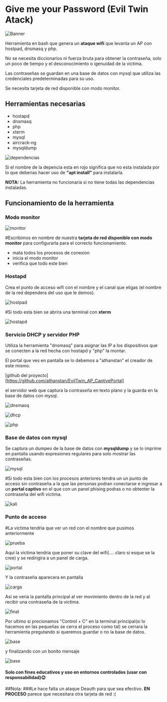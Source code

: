 

#                      **Give me your Password (Evil Twin Atack)** # 

![Banner](/archivos/imagenes/banner.png)

Herramienta en bash que genera un **ataque wifi** que levanta un AP con hostpad, dnsmasq y php.

No se necesita diccionarios ni fuerza bruta para obtener la contraseña, solo un poco de tiempo y el desconocimiento o igenuidad de la victima.

Las contraseñas se guardan en una base de datos con mysql que utiliza las credenciales predeterminadas para su uso.

Se necesita tarjeta de red disponible con modo monitor.

## Herramientas necesarias

* hostapd 
* dnsmasq 
* php 
* xterm 
* mysql 
* aircrack-ng 
* mysqldump

![dependencias](/archivos/imagenes/dependencias.png)

Si el nombre de la depencia esta en rojo significa que no esta instalada por lo que deberias hacer uso de **"apt install"** para instalarla.

**NOTA:** La herramienta no funcionaria si no tiene todas las dependencias instaladas.

##     **Funcionamiento de la herramienta**

### **Modo monitor**

![monitor](/archivos/imagenes/monitor.png)

#Escribimos en nombre de nuestra **tarjeta de red disponible con modo monitor** para configurarla para el correcto funcionamiento.

+ mata todos los procesos de conexion
+ inicia el modo monitor
+ verifica que todo este bien 

### **Hostapd**

Crea el punto de acceso wifi con el nombre  y el canal que eligas (el nombre de la red dependera del uso que le demos).

![hostpad](/archivos/imagenes/hostapd.png)

#Si todo esta bien se abrira una terminal con **xterm** 

![hostapd](/archivos/imagenes/hostapd2.png)

### **Servicio DHCP y servidor PHP**

Utiliza la herramienta "dnsmasq" para asignar las IP a los dispositivos que se conecten a la red hecha con hostapd y "php" la montar.

El portal que ves en pantalla se lo debemos a "athanstan" el creador de este mismo.

[github del proyecto][https://github.com/athanstan/EvilTwin_AP_CaptivePortal]

el servidor web que captura la contraseña en texto plano y la guarda en la base de datos con mysql. 

![dnsmasq](/archivos/imagenes/dnsmasq.png)

![dhcp](/archivos/imagenes/dhcp.png)

![php](/archivos/imagenes/php.png)

### **Base de datos con mysql**

Se captura un dumpeo de la base de datos con **mysqldump** y se lo imprime en pantalla usando expresiones regulares para solo mostrar las contraseñas.

![mysql](/archivos/imagenes/msyql.png)

#Si todo esta bien con los procesos anteriores tendra un un punto de acceso sin contraseña a la que las personas podran conectarse e ingresar a un **portal captivo** en el que con un panel phising podras o no obtenter la contraseña del wifi victima.

![kali](/archivos/imagenes/kali.png)

### **Punto de acceso**

#La victima tendria que ver un red con el nombre que pusimos anteriormente 

![prueba](/archivos/imagenes/prueba.png)

Aqui la victima tendria que poner su clave del wifi(.... claro si esque se la cree) y se redirigira a un panel de carga.

![portal](/archivos/imagenes/portal.png)

Y la contraseña aparecera en pantalla

![carga](/archivos/imagenes/carga.png)

Asi se veria la pantalla principal al ver movimiento dentro de la red y al recibir una contraseña de la victima.

![final](/archivos/imagenes/kali3.png)

Por ultimo si precionamos "Control + C" en la terminal principal(si lo hacemos en las pequeñas se cerra el proceso como tal) se cerrara la herramienta pregutando si queremos guardar o no la base de datos.

![base](/archivos/imagenes/del.png)

y finalizando con un bonito mensaje

![base](/archivos/imagenes/dia.png)

#### Solo con fines educativos y uso en entornos controlados (usar con responsabilidad)😉

##Nota:
###Le hace falta un ataque Deauth para que sea efectivo. **EN PROCESO** parece que necesitara otra tarjeta de red :(

